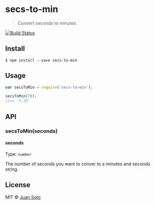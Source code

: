 # secs-to-min

> Convert seconds to minutes

[![Build Status](https://img.shields.io/travis/sotojuan/secs-to-min.svg?style=flat-square)](https://travis-ci.org/sotojuan/secs-to-min)

## Install

```
$ npm install --save secs-to-min
```

## Usage

```js
var secsToMin = require('secs-to-min');

secsToMin(70);
//=> '1:10'
```

## API

### secsToMin(seconds)

#### seconds

Type: `number`

The number of seconds you want to conver to a minutes and seconds string.

## License

MIT © [Juan Soto](http://juansoto.me)
